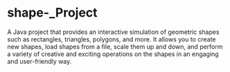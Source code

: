 # shape-_Project
A Java project that provides an interactive simulation of geometric shapes such as rectangles, triangles, polygons, and more. It allows you to create new shapes, load shapes from a file, scale them up and down, and perform a variety of creative and exciting operations on the shapes in an engaging and user-friendly way.
